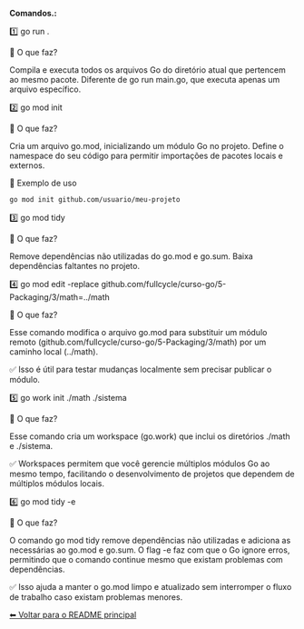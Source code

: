 **Comandos.:**

1️⃣ go run .

🔹 O que faz?

Compila e executa todos os arquivos Go do diretório atual que pertencem ao mesmo pacote.
Diferente de go run main.go, que executa apenas um arquivo específico.

2️⃣ go mod init <nome-do-modulo>

🔹 O que faz?

Cria um arquivo go.mod, inicializando um módulo Go no projeto.
Define o namespace do seu código para permitir importações de pacotes locais e externos.

🔹 Exemplo de uso
```bash
go mod init github.com/usuario/meu-projeto
```

3️⃣ go mod tidy

🔹 O que faz?

Remove dependências não utilizadas do go.mod e go.sum.
Baixa dependências faltantes no projeto.


4️⃣ go mod edit -replace github.com/fullcycle/curso-go/5-Packaging/3/math=../math

🔹 O que faz?

Esse comando modifica o arquivo go.mod para substituir um módulo remoto (github.com/fullcycle/curso-go/5-Packaging/3/math) por um caminho local (../math).

✅ Isso é útil para testar mudanças localmente sem precisar publicar o módulo.


5️⃣ go work init ./math ./sistema  

🔹 O que faz?

Esse comando cria um workspace (go.work) que inclui os diretórios ./math e ./sistema.

✅ Workspaces permitem que você gerencie múltiplos módulos Go ao mesmo tempo, facilitando o desenvolvimento de projetos que dependem de múltiplos módulos locais.


6️⃣ go mod tidy -e

🔹 O que faz?

O comando go mod tidy remove dependências não utilizadas e adiciona as necessárias ao go.mod e go.sum. O flag -e faz com que o Go ignore erros, permitindo que o comando continue mesmo que existam problemas com dependências.

✅ Isso ajuda a manter o go.mod limpo e atualizado sem interromper o fluxo de trabalho caso existam problemas menores.

[⬅ Voltar para o README principal](/README.MD)



